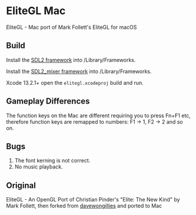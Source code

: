 # EliteGL Mac

EliteGL - Mac port of Mark Follett's EliteGL for macOS

## Build
Install the [SDL2 framework](https://www.libsdl.org/release/SDL2-2.0.22.dmg) into /Library/Frameworks.

Install the [SDL2_mixer framework](https://github.com/libsdl-org/SDL_mixer/releases/download/release-2.6.1/SDL2_mixer-2.6.1.dmg) into /Library/Frameworks.

Xcode 13.2.1+ open the `elitegl.xcodeproj` build and run.

## Gameplay Differences
The function keys on the Mac are different requiring you to press Fn+F1 etc, therefore function keys are remapped to numbers: F1 -> 1, F2 -> 2 and so on.

## Bugs
1. The font kerning is not correct.
2. No music playback.

## Original

EliteGL - An OpenGL Port of Christian Pinder's "Elite: The New Kind" by Mark Follett, then forked from [davewongillies](https://github.com/davewongillies/elitegl.git) and ported to Mac
